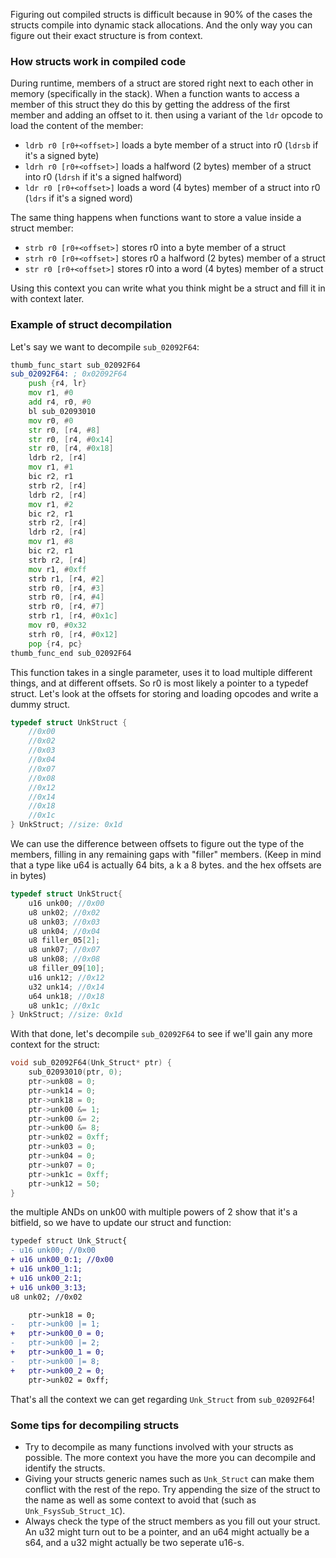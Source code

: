 Figuring out compiled structs is difficult because in 90% of the cases the structs compile into dynamic stack allocations. And the only way you can figure out their exact structure is from context.

### How structs work in compiled code

During runtime, members of a struct are stored right next to each other in memory (specifically in the stack). When a function wants to access a member of this struct they do this by getting the address of the first member and adding an offset to it. then using a variant of the `ldr` opcode to load the content of the member:
- `ldrb r0 [r0+<offset>]` loads a byte member of a struct into r0 (`ldrsb` if it's a signed byte)
- `ldrh r0 [r0+<offset>]` loads a halfword (2 bytes) member of a struct into r0 (`ldrsh` if it's a signed halfword)
- `ldr r0 [r0+<offset>]` loads a word (4 bytes) member of a struct into r0 (`ldrs` if it's a signed word)

The same thing happens when functions want to store a value inside a struct member:
- `strb r0 [r0+<offset>]` stores r0 into a byte member of a struct
- `strh r0 [r0+<offset>]` stores r0 a halfword (2 bytes) member of a struct 
- `str r0 [r0+<offset>]` stores r0 into a word (4 bytes) member of a struct 

Using this context you can write what you think might be a struct and fill it in with context later.

### Example of struct decompilation
Let's say we want to decompile `sub_02092F64`:

```asm
thumb_func_start sub_02092F64
sub_02092F64: ; 0x02092F64
	push {r4, lr}
	mov r1, #0
	add r4, r0, #0
	bl sub_02093010
	mov r0, #0
	str r0, [r4, #8]
	str r0, [r4, #0x14]
	str r0, [r4, #0x18]
	ldrb r2, [r4]
	mov r1, #1
	bic r2, r1
	strb r2, [r4]
	ldrb r2, [r4]
	mov r1, #2
	bic r2, r1
	strb r2, [r4]
	ldrb r2, [r4]
	mov r1, #8
	bic r2, r1
	strb r2, [r4]
	mov r1, #0xff
	strb r1, [r4, #2]
	strb r0, [r4, #3]
	strb r0, [r4, #4]
	strb r0, [r4, #7]
	strb r1, [r4, #0x1c]
	mov r0, #0x32
	strh r0, [r4, #0x12]
	pop {r4, pc}
thumb_func_end sub_02092F64
```

This function takes in a single parameter, uses it to load multiple different things, and at different offsets. So r0 is most likely a pointer to a typedef struct.
Let's look at the offsets for storing and loading opcodes and write a dummy struct.

```c
typedef struct UnkStruct {
	//0x00
	//0x02
	//0x03
	//0x04
	//0x07
	//0x08
	//0x12
	//0x14
	//0x18
	//0x1c
} UnkStruct; //size: 0x1d
```

We can use the difference between offsets to figure out the type of the members, filling in any remaining gaps with "filler" members. (Keep in mind that a type like u64 is actually 64 bits, a k a 8 bytes. and the hex offsets are in bytes)

```c
typedef struct UnkStruct{
	u16 unk00; //0x00
	u8 unk02; //0x02
	u8 unk03; //0x03
	u8 unk04; //0x04
	u8 filler_05[2];
	u8 unk07; //0x07
	u8 unk08; //0x08
	u8 filler_09[10];
	u16 unk12; //0x12
	u32 unk14; //0x14
	u64 unk18; //0x18
	u8 unk1c; //0x1c
} UnkStruct; //size: 0x1d
```

With that done, let's decompile `sub_02092F64` to see if we'll gain any more context for the struct:

```c
void sub_02092F64(Unk_Struct* ptr) {
	sub_02093010(ptr, 0);
	ptr->unk08 = 0;
	ptr->unk14 = 0;
	ptr->unk18 = 0;
	ptr->unk00 &= 1;
	ptr->unk00 &= 2;
	ptr->unk00 &= 8;
	ptr->unk02 = 0xff;
	ptr->unk03 = 0;
	ptr->unk04 = 0;
	ptr->unk07 = 0;
	ptr->unk1c = 0xff;
	ptr->unk12 = 50;
}
```

the multiple ANDs on unk00 with multiple powers of 2 show that it's a bitfield, so we have to update our struct and function:

```diff
typedef struct Unk_Struct{
- u16 unk00; //0x00
+ u16 unk00_0:1; //0x00
+ u16 unk00_1:1;
+ u16 unk00_2:1;
+ u16 unk00_3:13;
u8 unk02; //0x02
```

```diff
    ptr->unk18 = 0;
-   ptr->unk00 |= 1;
+   ptr->unk00_0 = 0;
-   ptr->unk00 |= 2;
+   ptr->unk00_1 = 0;
-   ptr->unk00 |= 8;
+   ptr->unk00_2 = 0;
    ptr->unk02 = 0xff;
```
That's all the context we can get regarding `Unk_Struct` from `sub_02092F64`!

### Some tips for decompiling structs
- Try to decompile as many functions involved with your structs as possible. The more context you have the more you can decompile and identify the structs.
- Giving your structs generic names such as `Unk_Struct` can make them conflict with the rest of the repo. Try appending the size of the struct to the name as well as some context to avoid that (such as `Unk_FsysSub_Struct_1C`).
- Always check the type of the struct members as you fill out your struct. An u32 might turn out to be a pointer, and an u64 might actually be a s64, and a u32 might actually be two seperate u16-s.
